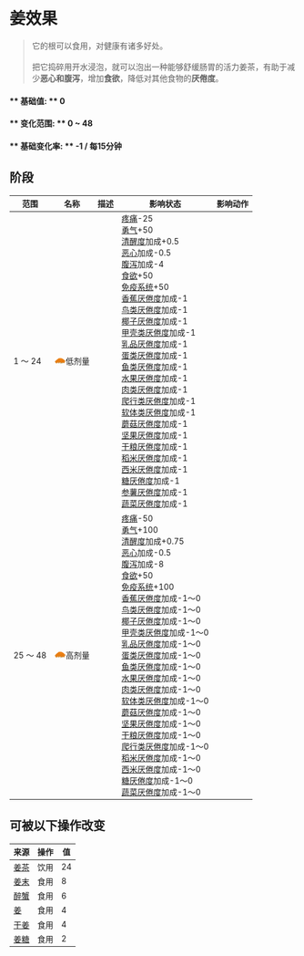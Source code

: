 # 姜效果  
> 它的根可以食用，对健康有诸多好处。<br><br>把它捣碎用开水浸泡，就可以泡出一种能够舒缓肠胃的活力姜茶，有助于减少<b>恶心和腹泻</b>，增加<b>食欲</b>，降低对其他食物的<b>厌倦度</b>。  
  
#### ** 基础值: ** 0   
#### ** 变化范围: ** 0 ~ 48  
#### ** 基础变化率: ** -1 / 每15分钟  
## 阶段  
范围  |  名称  |  描述  |  影响状态  |  影响动作  
----  |  ----  |  ----  |  ----  |  ----  
1 ～ 24  |  <img decoding="async" src="Sprite/GingerGround.png" href="a.md" style="max-width:20px;max-height:20px;">低剂量  |    |  [疼痛](Pain.md)-25<br>[勇气](Courage.md)+50<br>[清醒度](Wakefulness.md)加成+0.5<br>[恶心](Nausea.md)加成-0.5<br>[腹泻](Diarrhoea.md)加成-4<br>[食欲](Appetite.md)+50<br>[免疫系统](ImmuneSystem.md)+50<br>[香蕉<nobr>厌倦度</nobr>](SaturationBananas.md)加成-1<br>[鸟类<nobr>厌倦度</nobr>](SaturationBird.md)加成-1<br>[椰子<nobr>厌倦度</nobr>](SaturationCoconuts.md)加成-1<br>[甲壳类<nobr>厌倦度</nobr>](SaturationCrustaceans.md)加成-1<br>[乳品<nobr>厌倦度</nobr>](SaturationDairy.md)加成-1<br>[蛋类<nobr>厌倦度</nobr>](SaturationEggs.md)加成-1<br>[鱼类<nobr>厌倦度</nobr>](SaturationFish.md)加成-1<br>[水果<nobr>厌倦度</nobr>](SaturationFruits.md)加成-1<br>[肉类<nobr>厌倦度</nobr>](SaturationMeat.md)加成-1<br>[爬行类厌倦度](SaturationReptile.md)加成-1<br>[软体类<nobr>厌倦度</nobr>](SaturationMollusks.md)加成-1<br>[蘑菇<nobr>厌倦度</nobr>](SaturationMushrooms.md)加成-1<br>[坚果<nobr>厌倦度</nobr>](SaturationNuts.md)加成-1<br>[干粮<nobr>厌倦度</nobr>](SaturationRations.md)加成-1<br>[稻米<nobr>厌倦度</nobr>](SaturationRice.md)加成-1<br>[西米<nobr>厌倦度</nobr>](SaturationSago.md)加成-1<br>[糖<nobr>厌倦度</nobr>](SaturationSugar.md)加成-1<br>[参薯<nobr>厌倦度</nobr>](SaturationYam.md)加成-1<br>[蔬菜<nobr>厌倦度</nobr>](SaturationVegetables.md)加成-1  |    
25 ～ 48  |  <img decoding="async" src="Sprite/GingerGround.png" href="a.md" style="max-width:20px;max-height:20px;">高剂量  |    |  [疼痛](Pain.md)-50<br>[勇气](Courage.md)+100<br>[清醒度](Wakefulness.md)加成+0.75<br>[恶心](Nausea.md)加成-0.5<br>[腹泻](Diarrhoea.md)加成-8<br>[食欲](Appetite.md)+50<br>[免疫系统](ImmuneSystem.md)+100<br>[香蕉<nobr>厌倦度</nobr>](SaturationBananas.md)加成-1～0<br>[鸟类<nobr>厌倦度</nobr>](SaturationBird.md)加成-1～0<br>[椰子<nobr>厌倦度</nobr>](SaturationCoconuts.md)加成-1～0<br>[甲壳类<nobr>厌倦度</nobr>](SaturationCrustaceans.md)加成-1～0<br>[乳品<nobr>厌倦度</nobr>](SaturationDairy.md)加成-1～0<br>[蛋类<nobr>厌倦度</nobr>](SaturationEggs.md)加成-1～0<br>[鱼类<nobr>厌倦度</nobr>](SaturationFish.md)加成-1～0<br>[水果<nobr>厌倦度</nobr>](SaturationFruits.md)加成-1～0<br>[肉类<nobr>厌倦度</nobr>](SaturationMeat.md)加成-1～0<br>[软体类<nobr>厌倦度</nobr>](SaturationMollusks.md)加成-1～0<br>[蘑菇<nobr>厌倦度</nobr>](SaturationMushrooms.md)加成-1～0<br>[坚果<nobr>厌倦度</nobr>](SaturationNuts.md)加成-1～0<br>[干粮<nobr>厌倦度</nobr>](SaturationRations.md)加成-1～0<br>[爬行类厌倦度](SaturationReptile.md)加成-1～0<br>[稻米<nobr>厌倦度</nobr>](SaturationRice.md)加成-1～0<br>[西米<nobr>厌倦度</nobr>](SaturationSago.md)加成-1～0<br>[糖<nobr>厌倦度</nobr>](SaturationSugar.md)加成-1～0<br>[蔬菜<nobr>厌倦度</nobr>](SaturationVegetables.md)加成-1～0  |    
## 可被以下操作改变  
来源  |  操作  |  值  
----  |  ----  |  ----  
[姜茶](LQ_GingerTea.md)  |  饮用  |  24  
[姜末](GingerGround.md)  |  食用  |  8  
[醉蟹](DrunkenCrab.md)  |  食用  |  6  
[姜](Ginger.md)  |  食用  |  4  
[干姜](GingerDried.md)  |  食用  |  4  
[姜糖](CandiedGinger.md)  |  食用  |  2  
